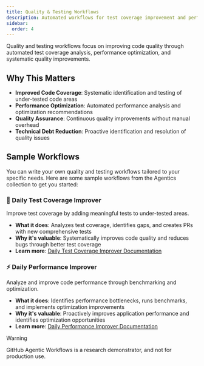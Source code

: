 ```yaml
---
title: Quality & Testing Workflows
description: Automated workflows for test coverage improvement and performance optimization
sidebar:
  order: 4
---
```


Quality and testing workflows focus on improving code quality through automated test coverage analysis, performance optimization, and systematic quality improvements.

## Why This Matters

- **Improved Code Coverage**: Systematic identification and testing of under-tested code areas
- **Performance Optimization**: Automated performance analysis and optimization recommendations
- **Quality Assurance**: Continuous quality improvements without manual overhead
- **Technical Debt Reduction**: Proactive identification and resolution of quality issues

## Sample Workflows

You can write your own quality and testing workflows tailored to your specific needs. Here are some sample workflows from the Agentics collection to get you started:

### 🧪 Daily Test Coverage Improver
Improve test coverage by adding meaningful tests to under-tested areas.

- **What it does**: Analyzes test coverage, identifies gaps, and creates PRs with new comprehensive tests
- **Why it's valuable**: Systematically improves code quality and reduces bugs through better test coverage
- **Learn more**: [Daily Test Coverage Improver Documentation](https://github.com/githubnext/agentics/blob/main/docs/daily-test-improver.md)

### ⚡ Daily Performance Improver
Analyze and improve code performance through benchmarking and optimization.

- **What it does**: Identifies performance bottlenecks, runs benchmarks, and implements optimization improvements
- **Why it's valuable**: Proactively improves application performance and identifies optimization opportunities
- **Learn more**: [Daily Performance Improver Documentation](https://github.com/githubnext/agentics/blob/main/docs/daily-perf-improver.md)

> [!WARNING]
> GitHub Agentic Workflows is a research demonstrator, and not for production use.

